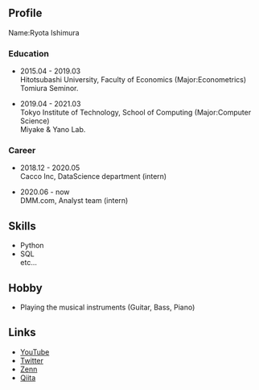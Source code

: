## Profile
Name:Ryota Ishimura

### Education
* 2015.04 - 2019.03  
Hitotsubashi University, Faculty of Economics (Major:Econometrics)  
Tomiura Seminor.

* 2019.04 - 2021.03  
Tokyo Institute of Technology, School of Computing (Major:Computer Science)  
Miyake & Yano Lab.

### Career
* 2018.12 - 2020.05  
Cacco Inc, DataScience department (intern)

* 2020.06 - now  
DMM.com, Analyst team (intern)

## Skills
* Python  
* SQL  
etc...

## Hobby
* Playing the musical instruments (Guitar, Bass, Piano)  

## Links
* [YouTube](https://www.youtube.com/channel/UCXfCw6GmILC8gj8c07rl_2g)
* [Twitter](https://twitter.com/Xc6Da)
* [Zenn](https://zenn.dev/hanata)
* [Qiita](https://qiita.com/hanata)
